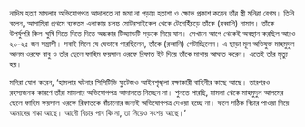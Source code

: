 নাদিম হত্যা মামলার অভিযোগপত্র আদালতে না জমা না পড়ায় হতাশা ও ক্ষোভ প্রকাশ করেন তাঁর স্ত্রী মনিরা বেগম। তিনি বলেন, আসামিরা প্রথমে ব্যস্ততম এলাকায় চলন্ত মোটরসাইকেল থেকে টেনেহিঁচড়ে তাঁকে (রব্বানি) নামান। তাঁকে উপর্যুপরি কিল-ঘুষি দিতে দিতে দিতে অন্ধকার টিঅ্যান্ডটি সড়কে নিয়ে যান। সেখানে আগে থেকেই অবস্থান করছিল আরও ২০-২৫ জন সন্ত্রাসী। সবাই মিলে যে যেভাবে পারছিলেন, তাঁকে (রব্বানি) পেটাচ্ছিলেন। এ ছাড়া মূল অভিযুক্ত মাহমুদুল আলম ওরফে বাবু ও তাঁর ছেলে ফাহিম ফয়সাল ওরফে রিফাত ইট দিয়ে তাঁকে মাথায় আঘাত করেন। এতেই তাঁর মৃত্যু হয়।

মনিরা যোগ করেন, ‘হামলার ঘটনার সিসিটিভি ফুটেজও আইনশৃঙ্খলা রক্ষাকারী বাহিনীর কাছে আছে। তারপরও রহস্যজনক কারণে তাঁরা মামলার অভিযোগপত্র আদালতে নিচ্ছেন না। শুনতে পারছি, মামলা থেকে মাহমুদুল আলমের ছেলে ফাহিম ফয়সাল ওরফে রিফাতকে বাঁচানোর জন্যই অভিযোগপত্র দেওয়া হচ্ছে না। ফলে সঠিক বিচার পাওয়া নিয়ে আমাদের শঙ্কা আছে। আদৌ বিচার পাব কি না, তা নিয়েও সংশয় আছে।’
